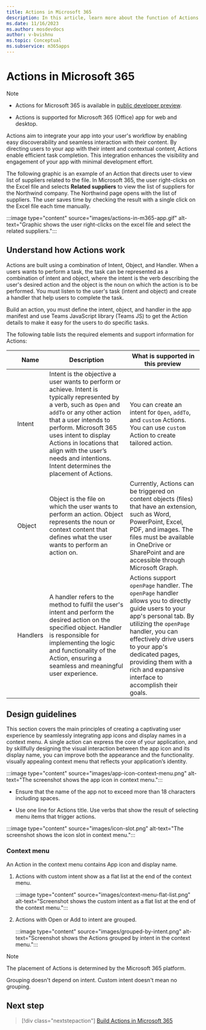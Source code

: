 ```yaml
---
title: Actions in Microsoft 365
description: In this article, learn more about the function of Actions and its use cases. 
ms.date: 11/16/2023
ms.author: mosdevdocs
author: v-bvishnu
ms.topic: Conceptual
ms.subservice: m365apps
---
```

# Actions in Microsoft 365

> [!NOTE]
>
> * Actions for Microsoft 365 is available in [public developer preview](../resources/dev-preview/developer-preview-intro.md).
>
> * Actions is supported for Microsoft 365 (Office) app for web and desktop.

Actions aim to integrate your app into your user's workflow by enabling easy discoverability and seamless interaction with their content. By directing users to your app with their intent and contextual content, Actions enable efficient task completion. This integration enhances the visibility and engagement of your app with minimal development effort.

The following graphic is an example of an Action that directs user to view list of suppliers related to the file. In Microsoft 365, the user right-clicks on the Excel file and selects **Related suppliers** to view the list of suppliers for the Northwind company. The Northwind page opens with the list of suppliers. The user saves time by checking the result with a single click on the Excel file each time manually.

  :::image type="content" source="images/actions-in-m365-app.gif" alt-text="Graphic shows the user right-clicks on the excel file and select the related suppliers.":::

## Understand how Actions work

Actions are built using a combination of Intent, Object, and Handler. When a users wants to perform a task, the task can be represented as a combination of intent and object, where the intent is the verb describing the user's desired action and the object is the noun on which the action is to be performed. You must listen to the user's  task (intent and object) and create a handler that help users to complete the task.

Build an action, you must define the intent, object, and handler in the app manifest and use Teams JavaScript library (Teams JS) to get the Action details to make it easy for the users to do specific tasks.

The following table lists the required elements and support information for Actions:

| &nbsp; | Name | Description | What is supported in this preview  
| --- | --- | --- | ---|
| &nbsp; | Intent | Intent is the objective a user wants to perform or achieve. Intent is typically represented by a verb, such as `Open` and  `addTo` or any other action that a user intends to perform. Microsoft 365 uses intent to display Actions in locations that align with the user’s needs and intentions. Intent determines the placement of Actions. | You can create an intent for `Open`, `addTo`, and `custom` Actions. You can use `custom` Action to create tailored action. |
| &nbsp; | Object  | Object is the file on which the user wants to perform an action. Object represents the noun or context content that defines what the user wants to perform an action on.  | Currently, Actions can be triggered on content objects (files) that have an extension, such as Word, PowerPoint, Excel, PDF, and images. The files must be available in OneDrive or SharePoint and are accessible through Microsoft Graph. |
| &nbsp; | Handlers | A handler refers to the method to fulfil the user's intent and perform the desired action on the specified object. Handler is responsible for implementing the logic and functionality of the Action, ensuring a seamless and meaningful user experience. | Actions support `openPage` handler. The `openPage` handler allows you to directly guide users to your app's personal tab. By utilizing the `openPage` handler, you can effectively drive users to your app's dedicated pages, providing them with a rich and expansive interface to accomplish their goals. |

## Design guidelines

This section covers the main principles of creating a captivating user experience by seamlessly integrating app icons and display names in a context menu. A single action can express the core of your application, and by skillfully designing the visual interaction between the app icon and its display name, you can improve both the appearance and the functionality. visually appealing context menu that reflects your application’s identity.

:::image type="content" source="images/app-icon-context-menu.png" alt-text="The screenshot shows the app icon in context menu.":::

* Ensure that the name of the app not to exceed more than 18 characters including spaces.

* Use one line for Actions title. Use verbs that show the result of selecting menu items that trigger actions.

:::image type="content" source="images/icon-slot.png" alt-text="The screenshot shows the icon slot in context menu.":::

### Context menu

An Action in the context menu contains App icon and display name.

1. Actions with custom intent show as a flat list at the end of the context menu.

    :::image type="content" source="images/context-menu-flat-list.png" alt-text="Screenshot shows the custom intent as a flat list at the end of the context menu.":::

1. Actions with Open or Add to intent are grouped.

    :::image type="content" source="images/grouped-by-intent.png" alt-text="Screenshot shows the Actions grouped by intent in the context menu.":::

> [!NOTE]
>
> The placement of Actions is determined by the Microsoft 365 platform.
>
> Grouping doesn't depend on intent. Custom intent doesn't mean no grouping.

## Next step

> [!div class="nextstepaction"]
> [Build Actions in Microsoft 365](build-actions-in-m365.md)

